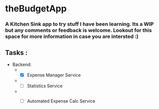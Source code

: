 # theBudgetApp

### A Kitchen Sink app to try stuff I have been learning. Its a WIP but any comments or feedback is welcome. Lookout for this space for more information in case you are intersted :)

## Tasks : 
* Backend:
  * -[x] Expense Manager Service
  * -[ ] Statistics Service
  * -[ ] Automated Expense Calc Service

          
